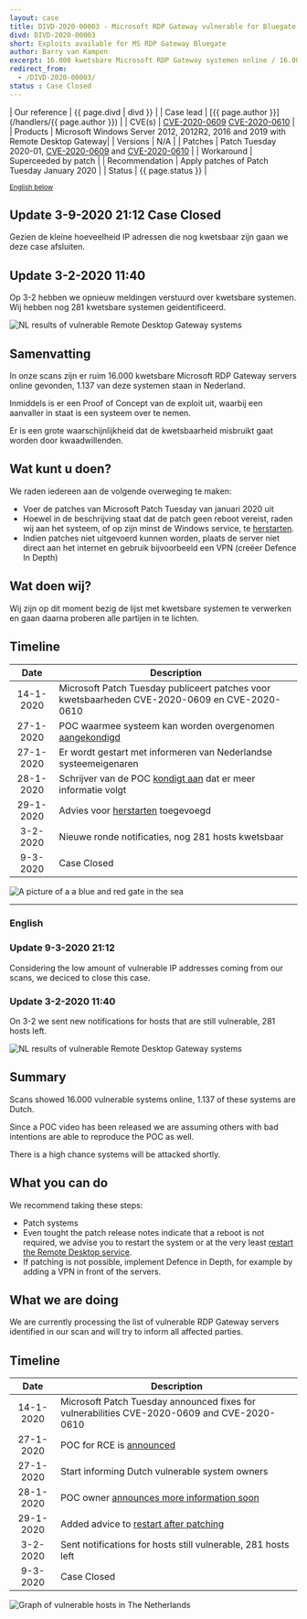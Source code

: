 ```yaml
---
layout: case
title: DIVD-2020-00003 - Microsoft RDP Gateway vulnerable for Bluegate RCE 
divd: DIVD-2020-00003
short: Exploits available for MS RDP Gateway Bluegate
author: Barry van Kampen
excerpt: 16.000 kwetsbare Microsoft RDP Gateway systemen online / 16.000 vulnerable Microsoft RDP Gateway systemen online
redirect_from:
  - /DIVD-2020-00003/
status : Case Closed
---
```


| Our reference | {{ page.divd | divd }} |
| Case lead | [{{ page.author }}](/handlers/{{ page.author }})  |
| CVE(s) | [CVE-2020-0609](https://cve.mitre.org/cgi-bin/cvename.cgi?name=CVE-CVE-2020-0609) [CVE-2020-0610](https://cve.mitre.org/cgi-bin/cvename.cgi?name=CVE-CVE-2020-0610) |
| Products | Microsoft Windows Server 2012, 2012R2, 2016 and 2019 with Remote Desktop Gateway|
| Versions | N/A |
| Patches | Patch Tuesday 2020-01, [CVE-2020-0609](https://portal.msrc.microsoft.com/en-US/security-guidance/advisory/CVE-2020-0609) and [CVE-2020-0610](https://portal.msrc.microsoft.com/en-US/security-guidance/advisory/CVE-2020-0610) |
| Workaround | Superceeded by patch |
| Recommendation | Apply patches of Patch Tuesday January 2020 |
| Status | {{ page.status }} |


<small>[English below](#english)</small>

## Update 3-9-2020 21:12 Case Closed

Gezien de kleine hoeveelheid IP adressen die nog kwetsbaar zijn gaan we deze case afsluiten.

## Update 3-2-2020 11:40

Op 3-2 hebben we opnieuw meldingen verstuurd over kwetsbare systemen. Wij hebben nog 281 kwetsbare systemen geidentificeerd.

![NL results of vulnerable Remote Desktop Gateway systems](/assets/images/DIVD-2020-00003_vulnstats.png "Source DIVD")

## Samenvatting

In onze scans zijn er ruim 16.000 kwetsbare Microsoft RDP Gateway servers online gevonden, 1.137 van deze systemen staan in Nederland.

Inmiddels is er een Proof of Concept van de exploit uit, waarbij een aanvaller in staat is een systeem over te nemen.

Er is een grote waarschijnlijkheid dat de kwetsbaarheid misbruikt gaat worden door kwaadwillenden.

## Wat kunt u doen?

We raden iedereen aan de volgende overweging te maken:
* Voer de patches van Microsoft Patch Tuesday van januari 2020 uit
* Hoewel in de beschrijving staat dat de patch geen reboot vereist, raden wij aan het systeem, of op zijn minst de Windows service, te [herstarten](/2020/01/29/BlueGate-patch-restart/).
* Indien patches niet uitgevoerd kunnen worden, plaats de server niet direct aan het internet en gebruik bijvoorbeeld een VPN (creëer Defence In Depth)

## Wat doen wij?

Wij zijn op dit moment bezig de lijst met kwetsbare systemen te verwerken en gaan daarna proberen alle partijen in te lichten.

## Timeline

| Date  | Description |
|:-----:|-------------|
| 14-1-2020 | Microsoft Patch Tuesday publiceert patches voor kwetsbaarheden CVE-2020-0609 en CVE-2020-0610|
| 27-1-2020 | POC waarmee systeem kan worden overgenomen [aangekondigd](https://twitter.com/layle_ctf/status/1221514332049113095) |
| 27-1-2020 | Er wordt gestart met informeren van Nederlandse systeemeigenaren |
| 28-1-2020 | Schrijver van de POC [kondigt aan](https://twitter.com/layle_ctf/status/1221514332049113095) dat er meer informatie volgt |
| 29-1-2020 | Advies voor [herstarten](/2020/01/29/BlueGate-patch-restart/) toegevoegd |
| 3-2-2020  | Nieuwe ronde notificaties, nog 281 hosts kwetsbaar |
| 9-3-2020 | Case Closed | 

![A picture of a a blue and red gate in the sea](/assets/images/bluegate_small.png "Image copyright Scopio")

<hr>

### English

### Update 9-3-2020 21:12

Considering the low amount of vulnerable IP addresses coming from our scans, we deciced to close this case. 

### Update 3-2-2020 11:40

On 3-2 we sent new notifications for hosts that are still vulnerable, 281 hosts left.

![NL results of vulnerable Remote Desktop Gateway systems](/assets/images/DIVD-2020-00003_vulnstats.png "Source DIVD")


## Summary

Scans showed 16.000 vulnerable systems online, 1.137 of these systems are Dutch.

Since a POC video has been released we are assuming others with bad intentions are able to reproduce the POC as well.

There is a high chance systems will be attacked shortly.

## What you can do

We recommend taking these steps:
* Patch systems
* Even tought the patch release notes indicate that a reboot is not required, we advise you to restart the system or at the very least [restart the Remote Desktop service](/2020/01/29/BlueGate-patch-restart/).
* If patching is not possible, implement Defence in Depth, for example by adding a VPN in front of the servers.

## What we are doing

We are currently processing the list of vulnerable RDP Gateway servers identified in our scan and will try to inform all affected parties.

## Timeline

| Date  | Description |
|:-----:|-------------|
| 14-1-2020 | Microsoft Patch Tuesday announced fixes for vulnerabilities CVE-2020-0609 and CVE-2020-0610 |
| 27-1-2020 | POC for RCE is [announced](https://twitter.com/layle_ctf/status/1221514332049113095) |
| 27-1-2020 | Start informing Dutch vulnerable system owners |
| 28-1-2020 | POC owner [announces more information soon](https://twitter.com/layle_ctf/status/1221514332049113095) |
| 29-1-2020 | Added advice to [restart after patching](/2020/01/29/BlueGate-patch-restart/) |
| 3-2-2020  | Sent notifications for hosts still vulnerable, 281 hosts left |
| 9-3-2020 | Case Closed | 

![Graph of vulnerable hosts in The Netherlands](/assets/images/DIVD-2020-00003_vulnstats.png)
